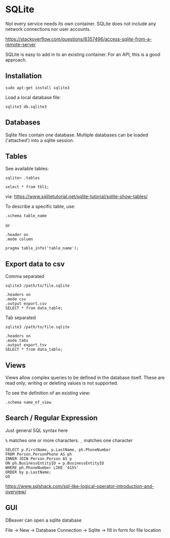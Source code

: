 # SQLite

Not every service needs its own container. SQLite does not include any network connections nor user accounts.

https://stackoverflow.com/questions/8357496/access-sqlite-from-a-remote-server

SQLite is easy to add in to an existing container. For an API, this is a good approach. 

## Installation

```
sudo apt-get install sqlite3
```

Load a local database file:

```
sqlite3 db.sqlite3
```


## Databases

Sqlite files contain one database. Multiple databases can be loaded ('attached') into a sqlite session.


## Tables

See available tables:

```
sqlite> .tables

select * from tbl1;
```

via:
https://www.sqlitetutorial.net/sqlite-tutorial/sqlite-show-tables/


To describe a specific table, use:

```
.schema table_name
```

or 

```
.header on
.mode column

pragma table_info('table_name');
```


## Export data to csv

Comma separated

```
sqlite3 /path/to/file.sqlite

.headers on
.mode csv
.output export.csv
SELECT * from data_table;
```

Tab separated

```
sqlite3 /path/to/file.sqlite

.headers on
.mode tabs
.output export.tsv
SELECT * from data_table;
```

## Views

Views allow complex queries to be defined in the database itself. These are read only; writing or deleting values is not supported. 

To see the definition of an existing view: 

```
.schema name_of_view
```


## Search / Regular Expression

Just general SQL syntax here

`%` matches one or more characters. `_` matches one character

```
SELECT p.FirstName, p.LastName, ph.PhoneNumber  
FROM Person.PersonPhone AS ph  
INNER JOIN Person.Person AS p  
ON ph.BusinessEntityID = p.BusinessEntityID  
WHERE ph.PhoneNumber LIKE '415%'  
ORDER by p.LastName;  
GO
```

https://www.sqlshack.com/sql-like-logical-operator-introduction-and-overview/


## GUI

DBeaver can open a sqlite database

File -> New -> Database Connection -> Sqlite -> fill in form for file location
